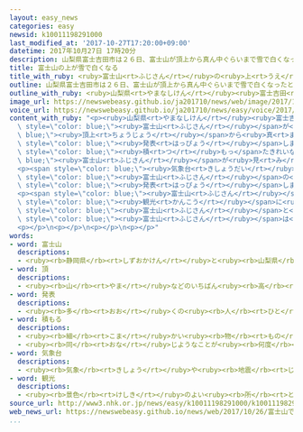 ```yaml
---
layout: easy_news
categories: easy
newsid: k10011198291000
last_modified_at: '2017-10-27T17:20:00+09:00'
datetime: 2017年10月27日 17時20分
description: 山梨県富士吉田市は２６日、富士山が頂上から真ん中ぐらいまで雪で白くなったと発表しました。
title: 富士山の上が雪で白くなる
title_with_ruby: <ruby>富士山<rt>ふじさん</rt></ruby>の<ruby>上<rt>うえ</rt></ruby>が<ruby>雪<rt>ゆき</rt></ruby>で<ruby>白<rt>しろ</rt></ruby>くなる
outline: 山梨県富士吉田市は２６日、富士山が頂上から真ん中ぐらいまで雪で白くなったと発表しました。
outline_with_ruby: <ruby>山梨県<rt>やまなしけん</rt></ruby><ruby>富士吉田<rt>ふじよしだ</rt></ruby><ruby>市<rt>し</rt></ruby>は２６<ruby>日<rt>にち</rt></ruby>、<ruby>富士山<rt>ふじさん</rt></ruby>が<ruby>頂上<rt>ちょうじょう</rt></ruby>から<ruby>真<rt>ま</rt></ruby>ん<ruby>中<rt>なか</rt></ruby>ぐらいまで<ruby>雪<rt>ゆき</rt></ruby>で<ruby>白<rt>しろ</rt></ruby>くなったと<ruby>発表<rt>はっぴょう</rt></ruby>しました。
image_url: https://newswebeasy.github.io/ja201710/news/web/image/2017/10/26/K10011198291_1710261221_1710261229_01_03.jpg
voice_url: https://newswebeasy.github.io/ja201710/news/easy/voice/2017/10/27/k10011198291000.mp3
content_with_ruby: "<p><ruby>山梨県<rt>やまなしけん</rt></ruby><ruby>富士吉田<rt>ふじよしだ</rt></ruby><ruby>市<rt>し</rt></ruby>は２６<ruby>日<rt>にち</rt></ruby>、<span\
  \ style=\"color: blue;\"><ruby>富士山<rt>ふじさん</rt></ruby></span>が<span style=\"color:\
  \ blue;\"><ruby>頂上<rt>ちょうじょう</rt></ruby></span>から<ruby>真<rt>ま</rt></ruby>ん<ruby>中<rt>なか</rt></ruby>ぐらいまで<ruby>雪<rt>ゆき</rt></ruby>で<ruby>白<rt>しろ</rt></ruby>くなったと<span\
  \ style=\"color: blue;\"><ruby>発表<rt>はっぴょう</rt></ruby></span>しました。<ruby>今年<rt>ことし</rt></ruby>は<ruby>去年<rt>きょねん</rt></ruby>より１か<ruby>月<rt>げつ</rt></ruby>ぐらい<ruby>遅<rt>おそ</rt></ruby>く<ruby>雪<rt>ゆき</rt></ruby>が<span\
  \ style=\"color: blue;\"><ruby>積<rt>つ</rt></ruby>もっ</span>たきれいな<span style=\"color:\
  \ blue;\"><ruby>富士山<rt>ふじさん</rt></ruby></span>が<ruby>見<rt>み</rt></ruby>えました。</p>\n\
  <p><span style=\"color: blue;\"><ruby>気象台<rt>きしょうだい</rt></ruby></span>は<ruby>今月<rt>こんげつ</rt></ruby>２３<ruby>日<rt>にち</rt></ruby>に、<span\
  \ style=\"color: blue;\"><ruby>富士山<rt>ふじさん</rt></ruby></span>の<ruby>上<rt>うえ</rt></ruby>が<ruby>少<rt>すこ</rt></ruby>し<ruby>白<rt>しろ</rt></ruby>くなったと<span\
  \ style=\"color: blue;\"><ruby>発表<rt>はっぴょう</rt></ruby></span>しましたが、<ruby>雪<rt>ゆき</rt></ruby>はあまり<ruby>多<rt>おお</rt></ruby>くありませんでした。</p>\n\
  <p><span style=\"color: blue;\"><ruby>富士山<rt>ふじさん</rt></ruby></span>がよく<ruby>見<rt>み</rt></ruby>える<ruby>公園<rt>こうえん</rt></ruby>には、<span\
  \ style=\"color: blue;\"><ruby>観光<rt>かんこう</rt></ruby></span>に<ruby>来<rt>き</rt></ruby>た<ruby>人<rt>ひと</rt></ruby>などが<ruby>集<rt>あつ</rt></ruby>まって、<ruby>雪<rt>ゆき</rt></ruby>で<ruby>白<rt>しろ</rt></ruby>くなった<span\
  \ style=\"color: blue;\"><ruby>富士山<rt>ふじさん</rt></ruby></span>と<ruby>一緒<rt>いっしょ</rt></ruby>に<ruby>写真<rt>しゃしん</rt></ruby>を<ruby>撮<rt>と</rt></ruby>っていました。<ruby>埼玉県<rt>さいたまけん</rt></ruby>から<ruby>来<rt>き</rt></ruby>た７０<ruby>歳<rt>さい</rt></ruby>ぐらいの<ruby>男性<rt>だんせい</rt></ruby>は「<span\
  \ style=\"color: blue;\"><ruby>富士山<rt>ふじさん</rt></ruby></span>は<ruby>雪<rt>ゆき</rt></ruby>で<ruby>白<rt>しろ</rt></ruby>くなったほうが<ruby>美<rt>うつく</rt></ruby>しいですね」と<ruby>話<rt>はな</rt></ruby>していました。</p>\n\
  <p></p>\n<p></p>\n<p></p>\n<p></p>"
words:
- word: 富士山
  descriptions:
  - <ruby><rb>静岡県</rb><rt>しずおかけん</rt></ruby>と<ruby><rb>山梨県</rb><rt>やまなしけん</rt></ruby>の<ruby><rb>境</rb><rt>さかい</rt></ruby>にある、<ruby><rb>日本一</rb><rt>にっぽんいち</rt></ruby><ruby><rb>高</rb><rt>たか</rt></ruby>い<ruby><rb>山</rb><rt>やま</rt></ruby>。<ruby><rb>高</rb><rt>たか</rt></ruby>さは３７７６メートル。<ruby><rb>江戸時代</rb><rt>えどじだい</rt></ruby>に<ruby><rb>大</rb><rt>おお</rt></ruby>きな<ruby><rb>噴火</rb><rt>ふんか</rt></ruby>があった。
- word: 頂
  descriptions:
  - <ruby><rb>山</rb><rt>やま</rt></ruby>などのいちばん<ruby><rb>高</rb><rt>たか</rt></ruby>い<ruby><rb>所</rb><rt>ところ</rt></ruby>。<ruby><rb>頂上</rb><rt>ちょうじょう</rt></ruby>。
- word: 発表
  descriptions:
  - <ruby><rb>多</rb><rt>おお</rt></ruby>くの<ruby><rb>人</rb><rt>ひと</rt></ruby>に<ruby><rb>広</rb><rt>ひろ</rt></ruby>く<ruby><rb>知</rb><rt>し</rt></ruby>らせること。
- word: 積もる
  descriptions:
  - <ruby><rb>細</rb><rt>こま</rt></ruby>かい<ruby><rb>物</rb><rt>もの</rt></ruby>が<ruby><rb>重</rb><rt>かさ</rt></ruby>なってたまる。
  - <ruby><rb>同</rb><rt>おな</rt></ruby>じようなことが<ruby><rb>何度</rb><rt>なんど</rt></ruby>も<ruby><rb>重</rb><rt>かさ</rt></ruby>なって、だんだん<ruby><rb>大</rb><rt>おお</rt></ruby>きくなる。
- word: 気象台
  descriptions:
  - <ruby><rb>気象</rb><rt>きしょう</rt></ruby>や<ruby><rb>地震</rb><rt>じしん</rt></ruby>の<ruby><rb>観測</rb><rt>かんそく</rt></ruby>をする<ruby><rb>役所</rb><rt>やくしょ</rt></ruby>。<ruby><rb>天気予報</rb><rt>てんきよほう</rt></ruby>の<ruby><rb>発表</rb><rt>はっぴょう</rt></ruby>もする。
- word: 観光
  descriptions:
  - <ruby><rb>景色</rb><rt>けしき</rt></ruby>のよい<ruby><rb>所</rb><rt>ところ</rt></ruby>や<ruby><rb>名所</rb><rt>めいしょ</rt></ruby>などを<ruby><rb>見物</rb><rt>けんぶつ</rt></ruby>して<ruby><rb>回</rb><rt>まわ</rt></ruby>ること。
source_url: http://www3.nhk.or.jp/news/easy/k10011198291000/k10011198291000.html
web_news_url: https://newswebeasy.github.io/news/web/2017/10/26/富士山で初雪化粧宣言山梨-富士吉田
...
```

